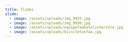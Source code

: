 ```yaml
---
title: Slides
slide:
  - image: /assets/uploads/img_9925.jpg
  - image: /assets/uploads/img_9930.jpg
  - image: /assets/uploads/equipefaahotelintertete.jpg
  - image: /assets/uploads/bicicletasfaa.jpg
---
```


